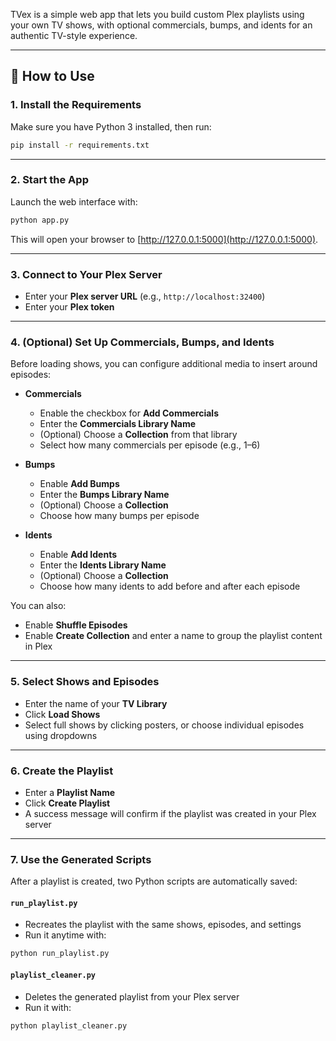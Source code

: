 TVex is a simple web app that lets you build custom Plex playlists using your own TV shows, with optional commercials, bumps, and idents for an authentic TV-style experience.

---

## 🔧 How to Use

### 1. **Install the Requirements**

Make sure you have Python 3 installed, then run:

```bash
pip install -r requirements.txt
```

---

### 2. **Start the App**

Launch the web interface with:

```bash
python app.py
```

This will open your browser to [http://127.0.0.1:5000](http://127.0.0.1:5000).

---

### 3. **Connect to Your Plex Server**

- Enter your **Plex server URL** (e.g., `http://localhost:32400`)
- Enter your **Plex token**

---

### 4. **(Optional) Set Up Commercials, Bumps, and Idents**

Before loading shows, you can configure additional media to insert around episodes:

- **Commercials**
  - Enable the checkbox for **Add Commercials**
  - Enter the **Commercials Library Name**
  - (Optional) Choose a **Collection** from that library
  - Select how many commercials per episode (e.g., 1–6)

- **Bumps**
  - Enable **Add Bumps**
  - Enter the **Bumps Library Name**
  - (Optional) Choose a **Collection**
  - Choose how many bumps per episode

- **Idents**
  - Enable **Add Idents**
  - Enter the **Idents Library Name**
  - (Optional) Choose a **Collection**
  - Choose how many idents to add before and after each episode

You can also:
- Enable **Shuffle Episodes**
- Enable **Create Collection** and enter a name to group the playlist content in Plex

---

### 5. **Select Shows and Episodes**

- Enter the name of your **TV Library**
- Click **Load Shows**
- Select full shows by clicking posters, or choose individual episodes using dropdowns

---

### 6. **Create the Playlist**

- Enter a **Playlist Name**
- Click **Create Playlist**
- A success message will confirm if the playlist was created in your Plex server

---

### 7. **Use the Generated Scripts**

After a playlist is created, two Python scripts are automatically saved:

#### `run_playlist.py`

- Recreates the playlist with the same shows, episodes, and settings
- Run it anytime with:

```bash
python run_playlist.py
```

#### `playlist_cleaner.py`

- Deletes the generated playlist from your Plex server
- Run it with:

```bash
python playlist_cleaner.py
```
